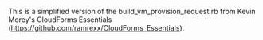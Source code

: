 This is a simplified version of the build_vm_provision_request.rb from Kevin Morey's CloudForms Essentials (https://github.com/ramrexx/CloudForms_Essentials).


